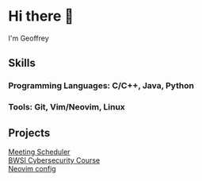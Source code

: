# Hi there 👋
I'm Geoffrey
## Skills
### Programming Languages: C/C++, Java, Python
### Tools: Git, Vim/Neovim, Linux
## Projects
[Meeting Scheduler](https://github.com/bloop132435/Spring2021Hackathon)<br>
[BWSI Cybersecurity Course](https://beaverworks.ll.mit.edu/CMS/bw/BWSI-CSISIS)<br>
[Neovim config](https://github.com/bloop132435/config/tree/main/nvim)
<!--
**bloop132435/bloop132435** is a ✨ _special_ ✨ repository because its `README.md` (this file) appears on your GitHub profile.

Here are some ideas to get you started:

- 🔭 I’m currently working on ...
- 🌱 I’m currently learning ...
- 👯 I’m looking to collaborate on ...
- 🤔 I’m looking for help with ...
- 💬 Ask me about ...
- 📫 How to reach me: ...
- 😄 Pronouns: ...
- ⚡ Fun fact: ...
-->
